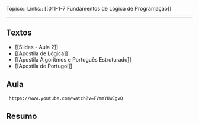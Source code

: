 Tópico::
Links:: [[011-1-7 Fundamentos de Lógica de Programação]]

---
## Textos
- [[Slides - Aula 2]]
- [[Apostila de Lógica]]
- [[Apostila Algoritmos e Português Estruturado]]
-  [[Apostila de Portugol]]

## Aula

```timestamp-url 
 https://www.youtube.com/watch?v=FVmmYUwEgvQ
 ```


## Resumo
